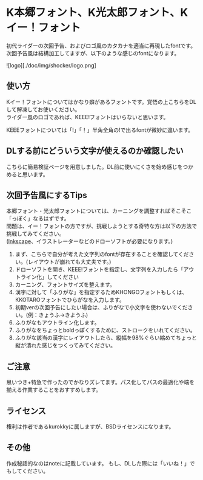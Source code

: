 # K本郷フォント、K光太郎フォント、Kイー！フォント

初代ライダーの次回予告、およびロゴ風のカタカナを適当に再現したfontです。  
次回予告風は結構加工してますが、以下のような感じのfontになります。

![logo][./doc/img/shocker/logo.png]

## 使い方
Kイー！フォントについてはかなり癖があるフォントです。覚悟の上こちらをDLして解凍してお使いください。  
ライダー風のロゴであれば、KEEE!フォントはいらないと思います。

KEEEフォントについては「!」「！」半角全角の!で出るfontが微妙に違います。

## DLする前にどういう文字が使えるのか確認したい

こちらに簡易検証ページを用意しました。DL前に使いにくさを始め感じをつかめると思います。

## 次回予告風にするTips

本郷フォント・光太郎フォントについては、カーニングを調整すればそこそこ「っぽく」なるはずです。  
問題は、イー！フォントの方ですが、挑戦しようとする奇特な方は以下の方法で挑戦してみてください。  
([Inkscape](https://inkscape.org/ja/)、イラストレーターなどのドローソフトが必要になります。)  

1. まず、こちらで自分が考えた文字列のfontが存在することを確認してください。(レイアウトが崩れても大丈夫です。)
1. ドローソフトを開き、KEEE!フォントを指定し、文字列を入力したら「アウトライン化」してください
1. カーニング、フォントサイズを整えます。
1. 漢字に対して「ふりがな」を指定するためKHONGOフォントもしくは、KKOTAROフォントでひらがなを入力します。
1. 初期verの次回予告にしたい場合は、ふりがなで小文字を使わないでください。(例：きょうふ→きようふ)
1. ふりがなもアウトライン化します。
1. ふりがなをちょっとboldっぽくするために、ストロークをいれてください。
1. ふりがな該当の漢字にレイアウトしたら、縦幅を98%ぐらい縮めてちょっと縦が潰れた感じをつくってみてください。

## ご注意
思いつき+特急で作ったのでかなりズレてます。パス化してパスの最適化や端を揃える作業することをおすすめします。

## ライセンス
権利は作者であるkurokkyに属しますが、BSDライセンスになります。

## その他
作成秘話的なのはnoteに記載しています。
もし、DLした際には「いいね！」でもしてください。